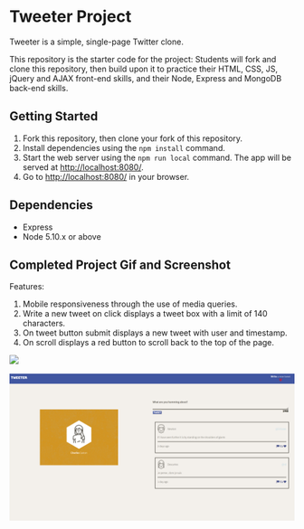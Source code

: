 # Tweeter Project

Tweeter is a simple, single-page Twitter clone.

This repository is the starter code for the project: Students will fork and clone this repository, then build upon it to practice their HTML, CSS, JS, jQuery and AJAX front-end skills, and their Node, Express and MongoDB back-end skills.

## Getting Started

1. Fork this repository, then clone your fork of this repository.
2. Install dependencies using the `npm install` command.
3. Start the web server using the `npm run local` command. The app will be served at <http://localhost:8080/>.
4. Go to <http://localhost:8080/> in your browser.

## Dependencies

- Express
- Node 5.10.x or above

## Completed Project Gif and Screenshot

Features:

1. Mobile responsiveness through the use of media queries.
2. Write a new tweet on click displays a tweet box with a limit of 140 characters.
3. On tweet button submit displays a new tweet with user and timestamp.
4. On scroll displays a red button to scroll back to the top of the page.

![](docs/tweeterdemo.gif)

![](docs/frontend.png)
